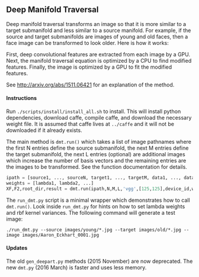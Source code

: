 ## Deep Manifold Traversal

Deep manifold traversal transforms an image so that it is more similar to a target submanifold and less similar to a source manifold. For example, if the source and target submanifolds are images of young and old faces, then a face image can be transformed to look older. Here is how it works:

First, deep convolutional features are extracted from each image by a GPU. Next, the manifold traversal equation is optimized by a CPU to find modified features. Finally, the image is optimized by a GPU to fit the modified features.

See http://arxiv.org/abs/1511.06421 for an explanation of the method.

#### Instructions

Run `./scripts/install/install_all.sh` to install. This will install python dependencies, download caffe, compile caffe, and download the necessary weight file. It is assumed that caffe lives at `../caffe` and it will not be downloaded if it already exists.

The main method is `dmt.run()` which takes a list of image pathnames where the first N entries define the source submanifold, the next M entries define the target submanifold, the next L entries (optional) are additional images which increase the number of basis vectors and the remaining entries are the images to be transformed. See the function documentation for details.

```python
ipath = [source1, ..., sourceN, target1, ..., targetM, data1, ..., dataL, image1, ...]
weights = [lambda1, lambda2, ...]
XF,F2,root_dir,result = dmt.run(ipath,N,M,L,'vgg',[125,125],device_id,weights,rbf_var,prefix,3000,False,False)
```

The `run_dmt.py` script is a minimal wrapper which demonstrates how to call `dmt.run()`. Look inside `run_dmt.py` for hints on how to set lambda weights and rbf kernel variances. The following command will generate a test image:

`./run_dmt.py --source images/young/*.jpg --target images/old/*.jpg --image images/Aaron_Eckhart_0001.jpg`

#### Updates

The old `gen_deepart.py` methods (2015 November) are now deprecated. The new `dmt.py` (2016 March) is faster and uses less memory.
